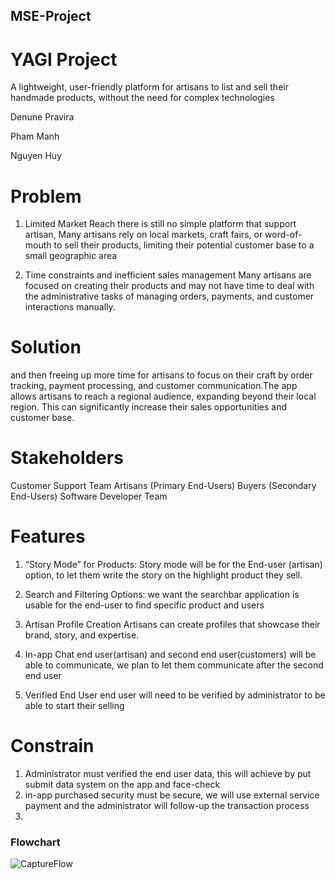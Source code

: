 ## MSE-Project

# YAGI Project
A lightweight, user-friendly platform for artisans to list and sell their handmade products, without the need for complex technologies

Denune Pravira

Pham Manh

Nguyen Huy

# Problem 
1. Limited Market Reach
    there is still no simple platform that support artisan, Many artisans rely on local markets, craft fairs, or word-of-mouth to sell their            products, limiting their potential customer base to a small geographic area
  
2. Time constraints and inefficient sales management
   Many artisans are focused on creating their products and may not have time to deal with the administrative tasks of managing orders, payments,      and customer interactions manually.

# Solution
 and then freeing up more time for artisans to focus on their craft by order tracking, payment processing, and customer communication.The app        allows artisans to reach a regional audience, expanding beyond their local region. This can significantly increase their sales opportunities and    customer base.

 # Stakeholders
 Customer Support Team
 Artisans (Primary End-Users)
 Buyers (Secondary End-Users)
 Software Developer Team

 # Features 
1. “Story Mode” for Products:
Story mode will be for the End-user (artisan) option, to let them write the story on the highlight product they sell.

2. Search and Filtering Options:
we want the searchbar application is usable for the end-user to find specific product and users

3. Artisan Profile Creation
Artisans can create profiles that showcase their brand, story, and expertise.

4. In-app Chat 
end user(artisan) and second end user(customers) will be able to communicate, we plan to let them communicate after the second end user 

5. Verified End User
end user will need to be verified by administrator to be able to start their selling

# Constrain
1. Administrator must verified the end user data, this will achieve by put submit data system on the app and face-check
2. in-app purchased security must be secure, we will use external service payment and the administrator will follow-up the transaction process
3.  

### Flowchart
![CaptureFlow](https://github.com/user-attachments/assets/125c252e-563d-4f2b-b12e-68e0eab7493f)
